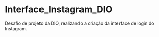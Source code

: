 # Interface_Instagram_DIO
Desafio de projeto da DIO, realizando a criação da interface de login do Instagram.
